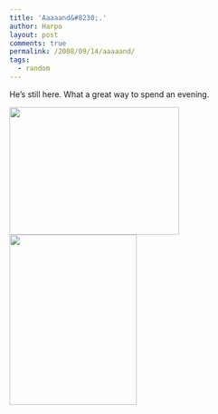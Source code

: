 ```yaml
---
title: 'Aaaaand&#8230;.'
author: Harpo
layout: post
comments: true
permalink: /2008/09/14/aaaaand/
tags:
  - random
---
```

He&#8217;s still here. What a great way to spend an evening.

[<img src="http://www.harpojaeger.com/assets/media/wp-content/uploads/2008/09/l-640-480-1bd57d68-7c52-4614-9a33-dfe1d20b8cb8.jpeg" alt="" width="300" height="225" class="alignnone size-full wp-image-364" />][1][<img src="http://www.harpojaeger.com/assets/media/wp-content/uploads/2008/09/p-640-480-983f960c-49c5-4fa5-b6ce-d3da223abb4c.jpeg" alt="" width="225" height="300" class="alignnone size-full wp-image-364" />][2]

 [1]: http://www.harpojaeger.com/assets/media/wp-content/uploads/2008/09/l-640-480-1bd57d68-7c52-4614-9a33-dfe1d20b8cb8.jpeg
 [2]: http://www.harpojaeger.com/assets/media/wp-content/uploads/2008/09/p-640-480-983f960c-49c5-4fa5-b6ce-d3da223abb4c.jpeg